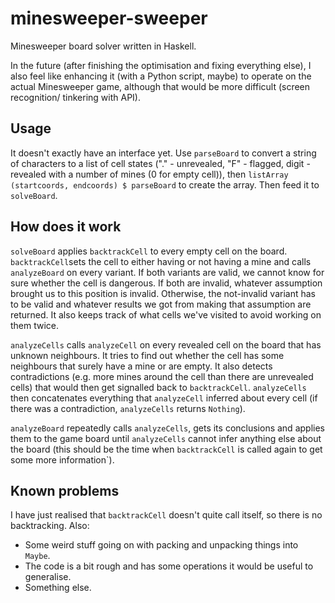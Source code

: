 minesweeper-sweeper
===================

Minesweeper board solver written in Haskell.

In the future (after finishing the optimisation and fixing everything else), I also
feel like enhancing it (with a Python script, maybe) to operate on the actual
Minesweeper game, although that would be more difficult (screen recognition/
tinkering with API).

Usage
-----

It doesn't exactly have an interface yet. Use `parseBoard` to convert a string of
characters to a list of cell states ("." - unrevealed, "F" - flagged, digit -
revealed with a number of mines (0 for empty cell)), then `listArray (startcoords,
endcoords) $ parseBoard` to create the array. Then feed it to `solveBoard`.

How does it work
----------------

`solveBoard` applies `backtrackCell` to every empty cell on the board. 
`backtrackCell`sets the cell to either having or not having a mine and calls
`analyzeBoard` on every variant. If both variants are valid, we cannot know for
sure whether the cell is dangerous. If both are invalid, whatever assumption
brought us to this position is invalid. Otherwise, the not-invalid variant has to
be valid and whatever results we got from making that assumption are returned. It
also keeps track of what cells we've visited to avoid working on them twice.

`analyzeCells` calls `analyzeCell` on every revealed cell on the board that has
unknown neighbours. It tries to find out whether the cell has some neighbours that
surely have a mine or are empty. It also detects contradictions (e.g. more mines
around the cell than there are unrevealed cells) that would then get signalled back
to `backtrackCell`. `analyzeCells` then concatenates everything that `analyzeCell`
inferred about every cell (if there was a contradiction, `analyzeCells` returns
`Nothing`).

`analyzeBoard` repeatedly calls `analyzeCells`, gets its conclusions and applies
them to the game board until `analyzeCells` cannot infer anything else about the
board (this should be the time when `backtrackCell` is called again to get some
more information`).

Known problems
--------------

I have just realised that `backtrackCell` doesn't quite call itself, so there is
no backtracking. Also:

* Some weird stuff going on with packing and unpacking things into `Maybe`.
* The code is a bit rough and has some operations it would be useful to generalise.
* Something else.
